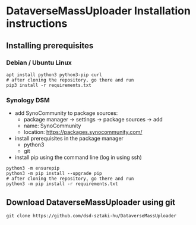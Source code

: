 # DataverseMassUploader Installation instructions

## Installing prerequisites

### Debian / Ubuntu Linux

    apt install python3 python3-pip curl
    # after cloning the repository, go there and run
    pip3 install -r requirements.txt

### Synology DSM

* add SynoCommunity to package sources:
  * package manager -> settings -> package sources -> add
  * name: SynoCommunity
  * location: https://packages.synocommunity.com/
* install prerequisites in the package manager
  * python3
  * git
* install pip using the command line (log in using ssh)
```
python3 -m ensurepip
python3 -m pip install --upgrade pip
# after cloning the repository, go there and run
python3 -m pip install -r requirements.txt
```

## Download DataverseMassUploader using git

    git clone https://github.com/dsd-sztaki-hu/DataverseMassUploader

